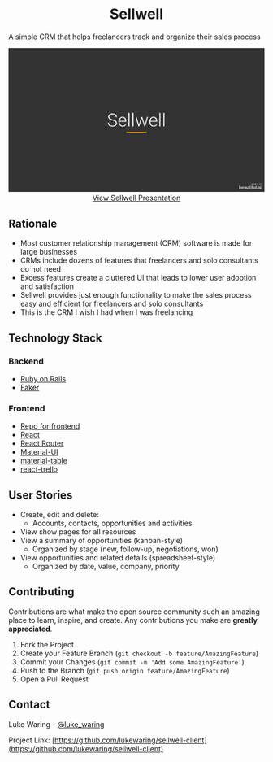 <h1 align="center">Sellwell</h1>

<p>A simple CRM that helps freelancers track and organize their sales process</p>

<p align="center"><a href="https://www.beautiful.ai/player/-M7cwadhXFOa1WvCQpIc" target="_blank"><img src="public/sellwell.jpeg" alt="Cover slide of Sellwell deck">View Sellwell Presentation</a></p>

## Rationale

- Most customer relationship management (CRM) software is made for large businesses
- CRMs include dozens of features that freelancers and solo consultants do not need
- Excess features create a cluttered UI that leads to lower user adoption and satisfaction
- Sellwell provides just enough functionality to make the sales process easy and efficient for freelancers and solo consultants
- This is the CRM I wish I had when I was freelancing

## Technology Stack

### Backend
- [Ruby on Rails](https://rubyonrails.org/)
- [Faker](https://github.com/faker-ruby/faker)

### Frontend
- [Repo for frontend](https://github.com/lukewaring/sellwell-client)
- [React](https://reactjs.org/)
- [React Router](https://reacttraining.com/react-router/)
- [Material-UI](https://material-ui.com/)
- [material-table](https://material-table.com/)
- [react-trello](https://github.com/rcdexta/react-trello)

## User Stories

- Create, edit and delete:
    - Accounts, contacts, opportunities and activities
- View show pages for all resources
- View a summary of opportunities (kanban-style)
    - Organized by stage (new, follow-up, negotiations, won)
- View opportunities and related details (spreadsheet-style)
    - Organized by date, value, company, priority

## Contributing

Contributions are what make the open source community such an amazing place to learn, inspire, and create. Any contributions you make are **greatly appreciated**.

1. Fork the Project
2. Create your Feature Branch (`git checkout -b feature/AmazingFeature`)
3. Commit your Changes (`git commit -m 'Add some AmazingFeature'`)
4. Push to the Branch (`git push origin feature/AmazingFeature`)
5. Open a Pull Request

## Contact

Luke Waring - [@luke_waring](https://twitter.com/luke_waring)

Project Link: [https://github.com/lukewaring/sellwell-client](https://github.com/lukewaring/sellwell-client)
